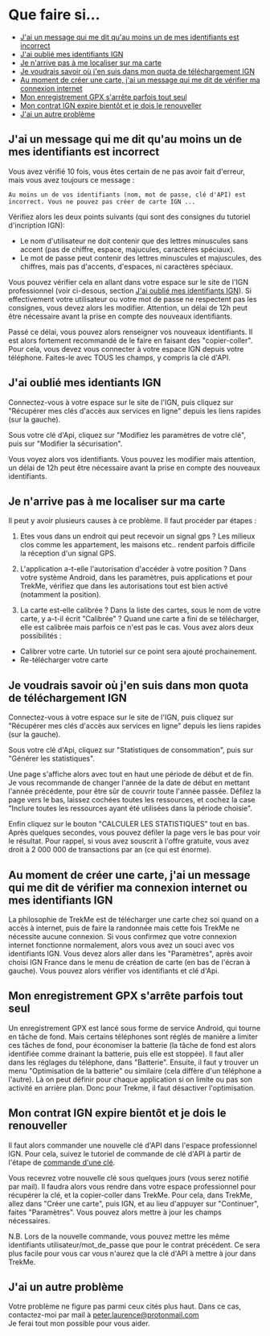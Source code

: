 # Que faire si...

* [J'ai un message qui me dit qu'au moins un de mes identifiants est incorrect](#TOC-ign-incorrect)
* [J'ai oublié mes identifiants IGN](#TOC-id-ign)
* [Je n'arrive pas à me localiser sur ma carte](#TOC-loc)
* [Je voudrais savoir où j'en suis dans mon quota de téléchargement IGN](#TOC-quota-IGN)
* [Au moment de créer une carte, j'ai un message qui me dit de vérifier ma connexion internet](#TOC-no-internet)
* [Mon enregistrement GPX s'arrête parfois tout seul](#TOC-record-gpx-stop)
* [Mon contrat IGN expire bientôt et je dois le renouveller](#TOC-renew-ign)
* [J'ai un autre problème](#TOC-other)

## <a name="TOC-ign-incorrect"></a> J'ai un message qui me dit qu'au moins un de mes identifiants est incorrect

Vous avez vérifié 10 fois, vous êtes certain de ne pas avoir fait d'erreur, mais vous avez toujours ce message :
```
Au moins un de vos identifiants (nom, mot de passe, clé d'API) est incorrect. Vous ne pouvez pas créer de carte IGN ...
```
Vérifiez alors les deux points suivants (qui sont des consignes du tutoriel d'incription IGN):
* Le nom d'utilisateur ne doit contenir que des lettres minuscules sans accent (pas de chiffre, espace, majucules, caractères spéciaux).
* Le mot de passe peut contenir des lettres minuscules et majuscules, des chiffres, mais pas d'accents, d'espaces, ni caractères spéciaux.

Vous pouvez vérifier cela en allant dans votre espace sur le site de l'IGN professionnel (voir ci-desous, section [J'ai oublié mes identifiants IGN](#TOC-id-ign)).
Si effectivement votre utilisateur ou votre mot de passe ne respectent pas les consignes, vous devez alors les modifier. Attention, un délai de 12h peut être nécessaire avant la prise en compte des nouveaux identifiants.

Passé ce délai, vous pouvez alors renseigner vos nouveaux identifiants. Il est alors fortement recommandé de le faire en faisant des "copier-coller". Pour cela, vous devez vous connecter à votre espace IGN depuis votre téléphone. Faites-le avec TOUS les champs, y compris la clé d'API.

## <a name="TOC-id-ign"></a> J'ai oublié mes identiants IGN

Connectez-vous à votre espace sur le site de l'IGN, puis cliquez sur "Récupérer mes clés d'accès aux services en ligne" depuis les liens rapides (sur la gauche).

Sous votre clé d'Api, cliquez sur "Modifiez les paramètres de votre clé", puis sur "Modifier la sécurisation".

Vous voyez alors vos identifiants. Vous pouvez les modifier mais attention, un délai de 12h peut être nécessaire avant la prise en compte des nouveaux identifiants.

## <a name="TOC-loc"></a>Je n'arrive pas à me localiser sur ma carte

Il peut y avoir plusieurs causes à ce problème. Il faut procéder par étapes :

1. Etes vous dans un endroit qui peut recevoir un signal gps ? 
  Les milieux clos comme les appartement, les maisons etc.. rendent parfois difficile la réception d'un signal GPS.

2. L'application a-t-elle l'autorisation d'accéder à votre position ? 
  Dans votre système Android, dans les paramètres, puis applications et pour TrekMe, vérifiez que dans les autorisations tout est bien activé (notamment la position).

3. La carte est-elle calibrée ?
  Dans la liste des cartes, sous le nom de votre carte, y a-t-il écrit "Calibrée" ? 
  Quand une carte a fini de se télécharger, elle est calibrée mais parfois ce n'est pas le cas. Vous avez alors deux possibilités :
  * Calibrer votre carte. Un tutoriel sur ce point sera ajouté prochainement.
  * Re-télécharger votre carte

## <a name="TOC-quota-IGN"></a> Je voudrais savoir où j'en suis dans mon quota de téléchargement IGN

Connectez-vous à votre espace sur le site de l'IGN, puis cliquez sur "Récupérer mes clés d'accès aux services en ligne" depuis les liens rapides (sur la gauche).

Sous votre clé d'Api, cliquez sur "Statistiques de consommation", puis sur "Générer les statistiques".

Une page s'affiche alors avec tout en haut une période de début et de fin. Je vous recommande de changer l'année de la date de début en mettant l'année précédente, pour être sûr de couvrir toute l'année passée. 
Défilez la page vers le bas, laissez cochées toutes les ressources, et cochez la case "Inclure toutes les ressources ayant été utilisées dans la période choisie".

Enfin cliquez sur le bouton "CALCULER LES STATISTIQUES" tout en bas. Après quelques secondes, vous pouvez défiler la page vers le bas pour voir le résultat. Pour rappel, si vous avez souscrit à l'offre gratuite, vous avez droit à 2 000 000 de transactions par an (ce qui est énorme).

## <a name="TOC-no-internet"></a> Au moment de créer une carte, j'ai un message qui me dit de vérifier ma connexion internet ou mes identifiants IGN

La philosophie de TrekMe est de télécharger une carte chez soi quand on a accès à internet, puis de faire la randonnée mais cette fois TrekMe ne nécessite aucune connexion.
Si vous confirmez que votre connexion internet fonctionne normalement, alors vous avez un souci avec vos identifiants IGN. 
Vous devez alors aller dans les "Paramètres", après avoir choisi IGN France dans le menu de création de carte (en bas de l'écran à gauche). Vous pouvez alors vérifier vos identifiants et clé d'Api.

## <a name="#TOC-record-gpx-stop"></a> Mon enregistrement GPX s'arrête parfois tout seul

Un enregistrement GPX est lancé sous forme de service Android, qui tourne en tâche de fond. 
Mais certains téléphones sont réglés de manière a limiter ces tâches de fond, pour économiser la batterie (la tâche de fond est alors identifiée comme drainant la batterie, puis elle est stoppée).
Il faut aller dans les réglages du téléphone, dans "Batterie". Ensuite, il faut y trouver un menu "Optimisation de la batterie" ou similaire (cela diffère d'un téléphone a l'autre). Là on peut définir pour chaque application si on limite ou pas son activité en arrière plan. 
Donc pour Trekme, il faut désactiver l'optimisation.

## <a name="TOC-renew-ign"></a> Mon contrat IGN expire bientôt et je dois le renouveller

Il faut alors commander une nouvelle clé d'API dans l'espace professionnel IGN. Pour cela, suivez le tutoriel de commande de clé d'API à partir de l'étape de [commande d'une clé](https://github.com/peterLaurence/TrekMe/wiki/Tutoriel-:-obtenir-une-cl%C3%A9-IGN#commande-dune-cl%C3%A9).

Vous recevrez votre nouvelle clé sous quelques jours (vous serez notifié par mail). Il faudra alors vous rendre dans votre espace professionnel pour récupérer la clé, et la copier-coller dans TrekMe. Pour cela, dans TrekMe, allez dans "Créer une carte", puis IGN, et au lieu d'appuyer sur "Continuer", faites "Paramètres". Vous pouvez alors mettre à jour les champs nécessaires.

N.B. Lors de la nouvelle commande, vous pouvez mettre les même identifiants utilisateur/mot_de_passe que pour le contrat précédent. Ce sera plus facile pour vous car vous n'aurez que la clé d'API à mettre à jour dans TrekMe.

## <a name="TOC-other"></a> J'ai un autre problème

Votre problème ne figure pas parmi ceux cités plus haut. Dans ce cas, contactez-moi par mail à peter.laurence@protonmail.com <br>
Je ferai tout mon possible pour vous aider.



